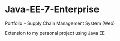 # Java-EE-7-Enterprise

Portfolio  - Supply Chain Management System (Web)

Extension to my personal project using Java EE
